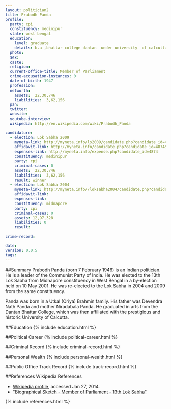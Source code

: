 ```yaml
---
layout: politician2
title: Prabodh Panda
profile: 
  party: cpi
  constituency: medinipur
  state: west bengal
  education: 
    level: graduate
    details: b.a ,bhattar college dantan  under university  of calcutta 1969
  photo: 
  sex: 
  caste: 
  religion: 
  current-office-title: Member of Parliament
  crime-accusation-instances: 0
  date-of-birth: 1947
  profession: 
  networth: 
    assets:  22,30,746
    liabilities:  3,62,156
  pan: 
  twitter: 
  website: 
  youtube-interview: 
  wikipedia: http://en.wikipedia.com/wiki/Prabodh_Panda

candidature: 
  - election: Lok Sabha 2009
    myneta-link: http://myneta.info/ls2009/candidate.php?candidate_id=4874
    affidavit-link: http://myneta.info/candidate.php?candidate_id=4874&scan=original
    expenses-link: http://myneta.info/expense.php?candidate_id=4874
    constituency: medinipur 
    party: cpi
    criminal-cases: 0
    assets:  22,30,746
    liabilities:  3,62,156
    result: winner 
  - election: Lok Sabha 2004
    myneta-link: http://myneta.info//loksabha2004/candidate.php?candidate_id=5355
    affidavit-link: 
    expenses-link: 
    constituency: midnapore 
    party: cpi
    criminal-cases: 0
    assets: 12,97,328
    liabilities: 0
    result:  

crime-record: 

date: 
version: 0.0.5
tags: 
---
```

##Summary
Prabodh Panda (born 7 February 1946) is an Indian politician. He is a leader of the Communist Party of India. He was elected to the 13th Lok Sabha from Midnapore constituency in West Bengal in a by-election held on 10 May 2001. He was re-elected to the Lok Sabha in 2004 and 2009 from the same constituency.

Panda was born in a Utkal (Oriya) Brahmin family. His father was Devendra Nath Panda and mother Niradabala Panda. He graduated in arts from the Dantan Bhattar College, which was then affiliated with the prestigious and historic University of Calcutta.


##Education
{% include education.html %}


##Political Career
{% include political-career.html %}


##Criminal Record
{% include criminal-record.html %}


##Personal Wealth
{% include personal-wealth.html %}


##Public Office Track Record
{% include track-record.html %}


##References
Wikipedia References
- [Wikipedia profile]({{page.profile.wikipedia}}), accessed Jan 27, 2014.
- ["Biographical Sketch - Member of Parliament - 13th Lok Sabha"][wiki1]

[wiki1]: http://parliamentofindia.nic.in/ls/lok13/biodata/13WB32.htm


{% include references.html %}